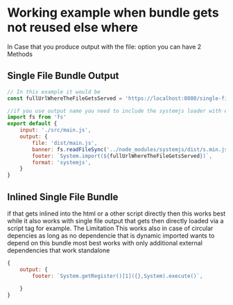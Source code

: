 # Working example when bundle gets not reused else where

In Case that you produce output with the file: option you can have 2 Methods

## Single File Bundle Output

```js
// In this example it would be
const fullUrlWhereTheFileGetsServed = 'https://localhost:8080/single-file-bundle/dist/main.js'

//if you use output name you need to include the systemjs loader with extra register named module
import fs from 'fs'
export default {
    input: './src/main.js',
    output: {
        file: 'dist/main.js',
        banner: fs.readFileSync('../node_modules/systemjs/dist/s.min.js'),
        footer: `System.import(${fullUrlWhereTheFileGetsServed})`, 
        format: 'systemjs',
    }
}
```


## Inlined Single File Bundle
if that gets inlined into the html or a other script directly then this works best while it also works with single file output that gets then directly loaded via a script tag for example. The Limitation This works also in case of circular depencies as long as no dependencie that is dynamic imported wants to depend on this bundle most best works with only additional external dependencies that work standalone

```js
{ 
    output: { 
        footer: `System.getRegister()[1]({},System).execute()`,
        
    } 
}
```